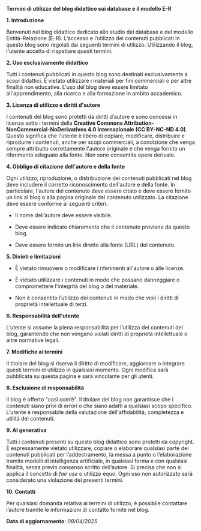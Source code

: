 **Termini di utilizzo del blog didattico sui database e il modello E-R**

**1. Introduzione**

Benvenuti nel blog didattico dedicato allo studio dei database e del modello Entità-Relazione (E-R). L’accesso e l’utilizzo dei contenuti pubblicati in questo blog sono regolati dai seguenti termini di utilizzo. Utilizzando il blog, l'utente accetta di rispettare questi termini.

**2. Uso esclusivamente didattico**

Tutti i contenuti pubblicati in questo blog sono destinati esclusivamente a scopi didattici. È vietato utilizzare i materiali per fini commerciali o per altre finalità non educative. L'uso del blog deve essere limitato all'apprendimento, alla ricerca e alla formazione in ambito accademico.

**3. Licenza di utilizzo e diritti d'autore**

I contenuti del blog sono protetti da diritti d’autore e sono concessi in licenza sotto i termini della **Creative Commons Attribution-NonCommercial-NoDerivatives 4.0 Internazionale (CC BY-NC-ND 4.0)**. Questo significa che l'utente è libero di copiare, modificare, distribuire e riprodurre i contenuti, anche per scopi commerciali, a condizione che venga sempre attribuito correttamente l'autore originale e che venga fornito un riferimento adeguato alla fonte. Non sono consentite opere derivate.

**4. Obbligo di citazione dell'autore e della fonte**

Ogni utilizzo, riproduzione, o distribuzione dei contenuti pubblicati nel blog deve includere il corretto riconoscimento dell'autore e della fonte. In particolare, l'autore del contenuto deve essere citato e deve essere fornito un link al blog o alla pagina originale del contenuto utilizzato. La citazione deve essere conforme ai seguenti criteri:

- Il nome dell’autore deve essere visibile.

- Deve essere indicato chiaramente che il contenuto proviene da questo blog.

- Deve essere fornito un link diretto alla fonte (URL) del contenuto.

**5. Divieti e limitazioni**

- È vietato rimuovere o modificare i riferimenti all'autore o alle licenze.

- È vietato utilizzare i contenuti in modo che possano danneggiare o compromettere l'integrità del blog o del materiale.

- Non è consentito l’utilizzo dei contenuti in modo che violi i diritti di proprietà intellettuale di terzi.

**6. Responsabilità dell'utente**

L’utente si assume la piena responsabilità per l’utilizzo dei contenuti del blog, garantendo che non vengano violati diritti di proprietà intellettuale o altre normative legali.

**7. Modifiche ai termini**

Il titolare del blog si riserva il diritto di modificare, aggiornare o integrare questi termini di utilizzo in qualsiasi momento. Ogni modifica sarà pubblicata su questa pagina e sarà vincolante per gli utenti.

**8. Esclusione di responsabilità**

Il blog è offerto "così com’è". Il titolare del blog non garantisce che i contenuti siano privi di errori o che siano adatti a qualsiasi scopo specifico. L'utente è responsabile della valutazione dell'affidabilità, completezza e utilità dei contenuti.

**9. AI generativa**

Tutti i contenuti presenti su questo blog didattico sono protetti da copyright. È espressamente vietato utilizzare, copiare o elaborare qualsiasi parte dei contenuti pubblicati per l’addestramento, la messa a punto o l’elaborazione tramite modelli di intelligenza artificiale, in qualsiasi forma e con qualsiasi finalità, senza previo consenso scritto dell’autore. Si precisa che non si applica il concetto di *fair use* o utilizzo equo. Ogni uso non autorizzato sarà considerato una violazione dei presenti termini.

**10. Contatti**

Per qualsiasi domanda relativa ai termini di utilizzo, è possibile contattare l’autore tramite le informazioni di contatto fornite nel blog.

**Data di aggiornamento**: *08/04/2025*
